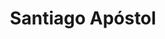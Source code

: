 ---
title: "Santiago Apóstol"
url: /santiago-de-veraguas/santiago-apostol-calle-2-a-norte/
shop: libros
---